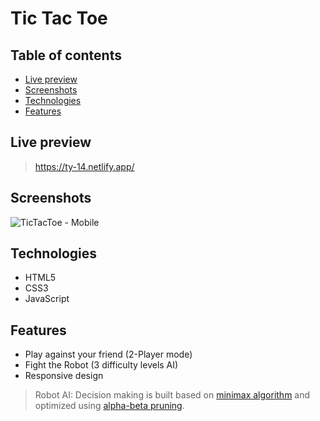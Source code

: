 # Tic Tac Toe


## Table of contents

- [Live preview](#live-preview)
- [Screenshots](#screenshots)
- [Technologies](#technologies)
- [Features](#features)

## Live preview

> https://ty-14.netlify.app/

## Screenshots

![TicTacToe - Mobile](https://media.giphy.com/media/vxaBJrF0rJx0cNgu9C/giphy.gif)

## Technologies

- HTML5
- CSS3
- JavaScript


## Features

- Play against your friend (2-Player mode)
- Fight the Robot (3 difficulty levels AI)
- Responsive design

> Robot AI: Decision making is built based on [minimax algorithm](https://en.wikipedia.org/wiki/Minimax) and optimized using [alpha-beta pruning](https://en.wikipedia.org/wiki/Alpha%E2%80%93beta_pruning).




